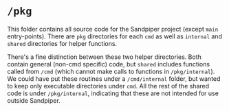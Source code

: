 # `/pkg`

This folder contains all source code for the Sandpiper project (except `main` entry-points). There are `pkg` directories for each `cmd` as well as `internal`
and `shared` directories for helper functions.

There's a fine distinction between these two helper directories. Both contain general (non-cmd specific) code, but `shared` includes functions called
from `/cmd` (which cannot make calls to functions in `/pkg/internal`). We could have put these routines under a `/cmd/internal` folder, but wanted
to keep only executable directories under `cmd`. All the rest of the shared code is under `/pkg/internal`, indicating that these are not intended
for use outside Sandpiper.
